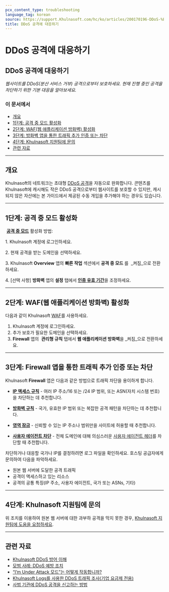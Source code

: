 ```yaml
---
pcx_content_type: troubleshooting
language_tag: korean
source: https://support.Khulnasoft.com/hc/ko/articles/200170196-DDoS-%EA%B3%B5%EA%B2%A9%EC%97%90-%EB%8C%80%EC%9D%91%ED%95%98%EA%B8%B0
title: DDoS 공격에 대응하기
---
```


# DDoS 공격에 대응하기

## DDoS 공격에 대응하기

_웹사이트를 DDoS(분산 서비스 거부) 공격으로부터 보호하세요. 현재 진행 중인 공격을 차단하기 위한 기본 대응을 알아보세요._

### 이 문서에서

-   [개요](https://support.Khulnasoft.com/hc/ko/articles/200170196-DDoS-%EA%B3%B5%EA%B2%A9%EC%97%90-%EB%8C%80%EC%9D%91%ED%95%98%EA%B8%B0#h_49125146-d910-42ad-a0d8-3d08a4eae681)
-   [1단계: 공격 중 모드 활성화](https://support.Khulnasoft.com/hc/ko/articles/200170196-DDoS-%EA%B3%B5%EA%B2%A9%EC%97%90-%EB%8C%80%EC%9D%91%ED%95%98%EA%B8%B0#h_dfff923a-5879-4750-a747-ed7b639b6e19)
-   [2단계: WAF(웹 애플리케이션 방화벽) 활성화](https://support.Khulnasoft.com/hc/ko/articles/200170196-DDoS-%EA%B3%B5%EA%B2%A9%EC%97%90-%EB%8C%80%EC%9D%91%ED%95%98%EA%B8%B0#h_b97416a5-5196-4f12-acb6-f81bbfcfa95f)
-   [3단계: 방화벽 앱을 통한 트래픽 추가 인증 또는 차단](https://support.Khulnasoft.com/hc/ko/articles/200170196-DDoS-%EA%B3%B5%EA%B2%A9%EC%97%90-%EB%8C%80%EC%9D%91%ED%95%98%EA%B8%B0#h_a2c9a5ce-d652-46db-9e82-bc3f06835348)
-   [4단계: Khulnasoft 지원팀에 문의](https://support.Khulnasoft.com/hc/ko/articles/200170196-DDoS-%EA%B3%B5%EA%B2%A9%EC%97%90-%EB%8C%80%EC%9D%91%ED%95%98%EA%B8%B0#h_995ffed3-18a9-4f8c-833c-81236061b1e8)
-   [관련 자료](https://support.Khulnasoft.com/hc/ko/articles/200170196-DDoS-%EA%B3%B5%EA%B2%A9%EC%97%90-%EB%8C%80%EC%9D%91%ED%95%98%EA%B8%B0#h_034beb4b-231e-40d8-b938-5c1b446e26a6)

___

## 개요

Khulnasoft의 네트워크는 초대형 [DDoS 공격](https://www.Khulnasoft.com/ddos)을 자동으로 완화합니다. 콘텐츠를 Khulnasoft에 캐시해도 작은 DDoS 공격으로부터 웹사이트를 보호할 수 있지만, 캐시되지 않은 자산에는 본 가이드에서 제공된 수동 개입을 추가해야 하는 경우도 있습니다.

___

## 1단계: 공격 중 모드 활성화

 [**공격 중 모드**](https://support.Khulnasoft.com/hc/articles/200170076) 활성화 방법:

1\. Khulnasoft 계정에 로그인하세요.

2\. 현재 공격을 받는 도메인을 선택하세요.

3\. Khulnasoft **Overview** 앱의 **빠른 작업** 섹션에서 **공격 중 모드** 를  _켜짐_으로 전환하세요.

4\. \[선택 사항\] **방화벽** 앱의 **설정** 탭에서 [**인증 유효 기간**](https://support.Khulnasoft.com/hc/articles/200170136)을 조정하세요.

___

## 2단계: WAF(웹 애플리케이션 방화벽) 활성화

다음과 같이 Khulnasoft [WAF](https://support.Khulnasoft.com/hc/ko/articles/200172016-What-does-the-Web-Application-Firewall-WAF-do-)를 사용하세요.

1.  Khulnasoft 계정에 로그인하세요.
2.  추가 보호가 필요한 도메인을 선택하세요.
3.  **Firewall** 앱의  **관리형 규칙** 탭에서 **웹 애플리케이션 방화벽**을 _켜짐_으로 전환하세요.

___

## 3단계: Firewall 앱을 통한 트래픽 추가 인증 또는 차단

Khulnasoft **Firewall** 앱은 다음과 같은 방법으로 트래픽 차단을 용이하게 합니다.

-   [**IP 액세스 규칙**](/waf/tools/ip-access-rules/) \- 여러 IP 주소/16 또는 /24 IP 범위, 또는 ASN(자치 시스템 번호)을 차단하는 데 추천합니다. 
-   [**방화벽 규칙**](/firewall/cf-dashboard/create-edit-delete-rules/) \- 국가, 유효한 IP 범위 또는 복잡한 공격 패턴을 차단하는 데 추천합니다.

-   [**영역 잠금**](/waf/tools/zone-lockdown/) \- 신뢰할 수 있는 IP 주소나 범위만을 사이트에 허용할 때 추천합니다.
-   [**사용자 에이전트 차단**](/waf/tools/user-agent-blocking/) \- 전체 도메인에 대해 의심스러운 [사용자 에이전트 헤더](https://developer.mozilla.org/en-US/docs/Web/HTTP/Headers/User-Agent)를 차단할 때 추천합니다.

차단하거나 대응할 국가나 IP를 결정하려면 로그 파일을 확인하세요. 호스팅 공급자에게 문의하여 다음을 파악하세요.

-   원본 웹 서버에 도달한 공격 트래픽
-   공격이 액세스하고 있는 리소스 
-   공격의 공통 특징(IP 주소, 사용자 에이전트, 국가 또는 ASNs, 기타)

___

## 4단계: Khulnasoft 지원팀에 문의

위 조치를 이용하여 원본 웹 서버에 대한 과부하 공격을 막지 못한 경우, [Khulnasoft 지원팀에 도움을 요청하세요](https://support.Khulnasoft.com/hc/articles/200172476#h_4b8753c8-f422-4c74-9e8e-07026c4da730). 

___

## 관련 자료

-   [Khulnasoft DDoS 방어 이해](https://support.Khulnasoft.com/hc/articles/200172676)
-   [모범 사례: DDoS 예방 조치](https://support.Khulnasoft.com/hc/articles/200170166)
-   [“I’m Under Attack 모드”는 어떻게 작동합니까?](https://support.Khulnasoft.com/entries/22053133)
-   [Khulnasoft Logs를 사용한 DDoS 트래픽 조사(기업 요금제 전용)](https://support.Khulnasoft.com/hc/ko/articles/360020739772-Using-Khulnasoft-Logs-ELS-to-Investigate-DDoS-Traffic-Enterprise-Only-)
-   [사법 기관에 DDoS 공격을 신고하는 방법](https://www.icann.org/news/blog/how-to-report-a-ddos-attack)
